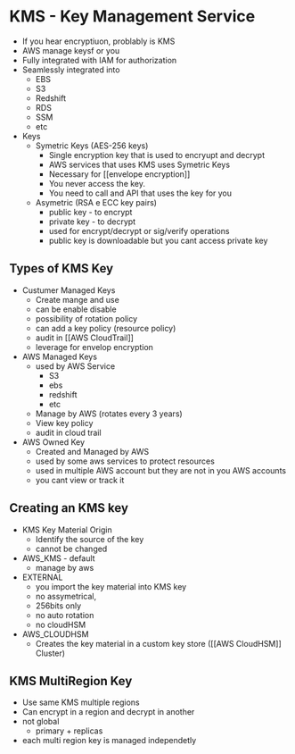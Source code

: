 # KMS - Key Management Service
- If you hear encryptiuon, problably is KMS
- AWS manage keysf or you
- Fully integrated with IAM for authorization
- Seamlessly integrated into
	- EBS
	- S3
	- Redshift
	- RDS
	- SSM
	- etc
- Keys
	- Symetric Keys (AES-256 keys)
		- Single encryption key that is used to encryupt and decrypt
		- AWS services that uses KMS uses Symetric Keys
		- Necessary for [[envelope encryption]]
		- You never access the key.
		- You need to call and API that uses the key for you
	- Asymetric (RSA e ECC key pairs)
		- public key - to encrypt
		- private key - to decrypt
		- used for encrypt/decrypt or sig/verify operations
		- public key is downloadable but you cant access private key
## Types of KMS Key
- Custumer Managed Keys
	- Create mange and use
	- can be enable disable
	- possibility of rotation policy
	- can add a key policy (resource policy)
	- audit in [[AWS CloudTrail]]
	- leverage for envelop encryption
- AWS Managed Keys
	- used by AWS Service
		- S3
		- ebs
		- redshift
		- etc
	- Manage by AWS (rotates every 3 years)
	- View key policy 
	- audit in cloud trail
- AWS Owned Key
	- Created and Managed by AWS
	- used by some aws services to protect resources
	- used in multiple AWS account but they are not in you AWS accounts
	- you cant view or track it

## Creating an KMS key
- KMS Key Material Origin
	- Identify the source of the key
	- cannot be changed
- AWS_KMS - default
	- manage by aws
- EXTERNAL
	- you import the key material into KMS key
	- no assymetrical,
	- 256bits only
	- no auto rotation
	- no cloudHSM
- AWS_CLOUDHSM
	- Creates the key material in a custom key store ([[AWS CloudHSM]] Cluster)
## KMS MultiRegion Key
- Use same KMS multiple regions
- Can encrypt in a region and decrypt in another
- not global
	- primary + replicas
- each multi region key is managed independetly